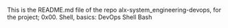 This is the README.md file of  the repo alx-system_engineering-devops, for the project;
0x00. Shell, basics: DevOps Shell Bash
